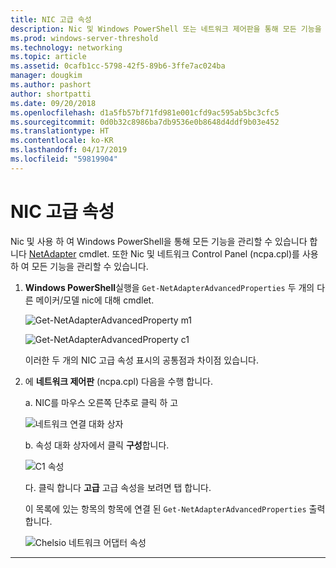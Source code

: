 ```yaml
---
title: NIC 고급 속성
description: Nic 및 Windows PowerShell 또는 네트워크 제어판을 통해 모든 기능을 관리할 수 있습니다.
ms.prod: windows-server-threshold
ms.technology: networking
ms.topic: article
ms.assetid: 0cafb1cc-5798-42f5-89b6-3ffe7ac024ba
manager: dougkim
ms.author: pashort
author: shortpatti
ms.date: 09/20/2018
ms.openlocfilehash: d1a5fb57bf71fd981e001cfd9ac595ab5bc3cfc5
ms.sourcegitcommit: 0d0b32c8986ba7db9536e0b8648d4ddf9b03e452
ms.translationtype: HT
ms.contentlocale: ko-KR
ms.lasthandoff: 04/17/2019
ms.locfileid: "59819904"
---
```

# <a name="nic-advanced-properties"></a>NIC 고급 속성

Nic 및 사용 하 여 Windows PowerShell을 통해 모든 기능을 관리할 수 있습니다 합니다 [NetAdapter](https://docs.microsoft.com/powershell/module/netadapter/?view=win10-ps&viewFallbackFrom=winserverr2-ps) cmdlet.  또한 Nic 및 네트워크 Control Panel (ncpa.cpl)를 사용 하 여 모든 기능을 관리할 수 있습니다. 

1. **Windows PowerShell**실행을 `Get‑NetAdapterAdvancedProperties` 두 개의 다른 메이커/모델 nic에 대해 cmdlet.

   ![Get-NetAdapterAdvancedProperty m1](../../media/network-offload-and-optimization/Get-NetAdapterAdvancedProperty-m1.png)

   ![Get-NetAdapterAdvancedProperty c1](../../media/network-offload-and-optimization/Get-NetAdapterAdvancedProperty-c1.png)

   이러한 두 개의 NIC 고급 속성 표시의 공통점과 차이점 있습니다.

2. 에 **네트워크 제어판** (ncpa.cpl) 다음을 수행 합니다.

   a. NIC를 마우스 오른쪽 단추로 클릭 하 고

   ![네트워크 연결 대화 상자](../../media/network-offload-and-optimization/network-connections-dialog.png)

   b. 속성 대화 상자에서 클릭 **구성**합니다.

    ![C1 속성](../../media/network-offload-and-optimization/c1-properties.png)

   다. 클릭 합니다 **고급** 고급 속성을 보려면 탭 합니다.<p>이 목록에 있는 항목의 항목에 연결 된 `Get-NetAdapterAdvancedProperties` 출력 합니다.

   ![Chelsio 네트워크 어댑터 속성](../../media/network-offload-and-optimization/chelsio-network-adapter-properties.png)

---